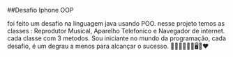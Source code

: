 ##Desafio Iphone OOP

foi feito um desafio na linguagem java usando POO.
nesse projeto temos as classes :
Reprodutor Musical, Aparelho Telefonico e Navegador de internet. cada classe com 3 metodos.
Sou iniciante no mundo da programação, cada desafio, é um degrau a menos para alcançar o sucesso. 🙏🏻👨🏻‍💻🧑🖥️🤩❤️
